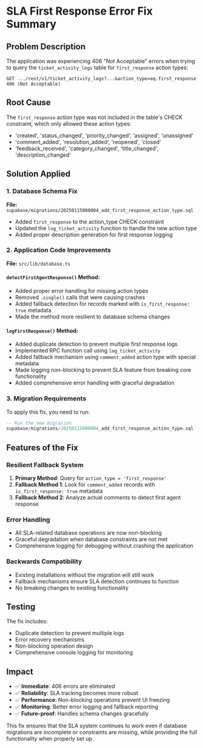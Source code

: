 # SLA First Response Error Fix Summary

## Problem Description
The application was experiencing 406 "Not Acceptable" errors when trying to query the `ticket_activity_logs` table for `first_response` action types:

```
GET .../rest/v1/ticket_activity_logs?...&action_type=eq.first_response 406 (Not Acceptable)
```

## Root Cause
The `first_response` action type was not included in the table's CHECK constraint, which only allowed these action types:
- 'created', 'status_changed', 'priority_changed', 'assigned', 'unassigned'
- 'comment_added', 'resolution_added', 'reopened', 'closed'
- 'feedback_received', 'category_changed', 'title_changed', 'description_changed'

## Solution Applied

### 1. Database Schema Fix
**File:** `supabase/migrations/20250115000004_add_first_response_action_type.sql`

- Added `first_response` to the action_type CHECK constraint
- Updated the `log_ticket_activity` function to handle the new action type
- Added proper description generation for first response logging

### 2. Application Code Improvements
**File:** `src/lib/database.ts`

#### `detectFirstAgentResponse()` Method:
- Added proper error handling for missing action types
- Removed `.single()` calls that were causing crashes
- Added fallback detection for records marked with `is_first_response: true` metadata
- Made the method more resilient to database schema changes

#### `logFirstResponse()` Method:
- Added duplicate detection to prevent multiple first response logs
- Implemented RPC function call using `log_ticket_activity`
- Added fallback mechanism using `comment_added` action type with special metadata
- Made logging non-blocking to prevent SLA feature from breaking core functionality
- Added comprehensive error handling with graceful degradation

### 3. Migration Requirements
To apply this fix, you need to run:

```sql
-- Run the new migration
supabase/migrations/20250115000004_add_first_response_action_type.sql
```

## Features of the Fix

### Resilient Fallback System
1. **Primary Method**: Query for `action_type = 'first_response'`
2. **Fallback Method 1**: Look for `comment_added` records with `is_first_response: true` metadata
3. **Fallback Method 2**: Analyze actual comments to detect first agent response

### Error Handling
- All SLA-related database operations are now non-blocking
- Graceful degradation when database constraints are not met
- Comprehensive logging for debugging without crashing the application

### Backwards Compatibility
- Existing installations without the migration will still work
- Fallback mechanisms ensure SLA detection continues to function
- No breaking changes to existing functionality

## Testing
The fix includes:
- Duplicate detection to prevent multiple logs
- Error recovery mechanisms
- Non-blocking operation design
- Comprehensive console logging for monitoring

## Impact
- ✅ **Immediate**: 406 errors are eliminated
- ✅ **Reliability**: SLA tracking becomes more robust
- ✅ **Performance**: Non-blocking operations prevent UI freezing
- ✅ **Monitoring**: Better error logging and fallback reporting
- ✅ **Future-proof**: Handles schema changes gracefully

This fix ensures that the SLA system continues to work even if database migrations are incomplete or constraints are missing, while providing the full functionality when properly set up. 